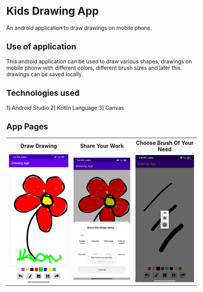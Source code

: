 # Kids Drawing App
An android application to draw drawings on mobile phone.

## Use of application
This android application can be used to draw various shapes, drawings on mobile phonw with different colors, different brush sizes and later this drawings can be saved locally.

## Technologies used
1] Android Studio
2] Kotlin Language
3] Canvas

## App Pages

<table>
  <tr>
    <th>Draw Drawing</th>
    <th>Share Your Work</th>
    <th>Choose Brush Of Your Need</th>
  </tr>
  <tr>
	<td> <img src="https://github.com/vinodpatildev/Drawing-App/blob/master/screenshots%20of%20app/drawing_app_1.jpg" width="250" /> </td>
	<td> <img src="https://github.com/vinodpatildev/Drawing-App/blob/master/screenshots%20of%20app/drawing_app_2.jpg" width="250" /> </td>
	<td> <img src="https://github.com/vinodpatildev/Drawing-App/blob/master/screenshots%20of%20app/drawing_app_3.jpg" width="250" /> </td>
  </tr>
</table>

